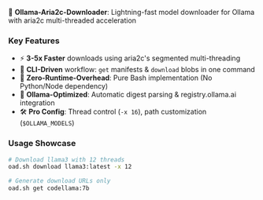 🚀 **Ollama-Aria2c-Downloader**: Lightning-fast model downloader for Ollama with aria2c multi-threaded acceleration

### Key Features
- ⚡ **3-5x Faster** downloads using aria2c's segmented multi-threading
- 🔧 **CLI-Driven** workflow: `get` manifests & `download` blobs in one command
- 🐧 **Zero-Runtime-Overhead**: Pure Bash implementation (No Python/Node dependency)
- 🧠 **Ollama-Optimized**: Automatic digest parsing & registry.ollama.ai integration
- 🛠️ **Pro Config**: Thread control (`-x 16`), path customization (`$OLLAMA_MODELS`)

### Usage Showcase
```bash
# Download llama3 with 12 threads
oad.sh download llama3:latest -x 12

# Generate download URLs only
oad.sh get codellama:7b

